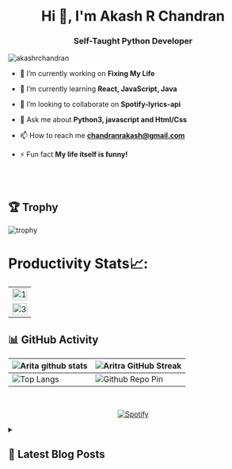 <h1 align="center">Hi 👋, I'm Akash R Chandran</h1>

<h3 align="center">Self-Taught Python Developer</h3>

<p align="left"> <img src="https://komarev.com/ghpvc/?username=akashrchandran&label=Profile%20views&color=0e75b6&style=flat" alt="akashrchandran" /> </p>

- 🔭 I’m currently working on **Fixing My Life**

- 🌱 I’m currently learning **React, JavaScript, Java**

- 👯 I’m looking to collaborate on **Spotify-lyrics-api**

- 💬 Ask me about **Python3, javascript and Html/Css**

- 📫 How to reach me **chandranrakash@gmail.com**

- ⚡ Fun fact **My life itself is funny!**

<br>
<br>

## 🏆 Trophy
![trophy](https://github-profile-trophy.vercel.app/?username=akashrchandran)
# Productivity Stats📈:
<table>
  <tr>
    <td><img src="https://github-profile-summary-cards.vercel.app/api/cards/profile-details?username=akashrchandran&theme=monokai"  display=block width=100% height=auto  alt="1" ></td>
   </tr> 
   <tr>
      <td><img src="https://github-readme-activity-graph.cyclic.app/graph?username=akashrchandran&bg_color=1a1b27&color=be90f2&line=638fda&point=35aea1&area=true" display=block width=100% height=auto alt="3" ></td>
  </td>
  </tr>
</table>

## 📊 GitHub Activity
| ![Arita github stats](https://github-readme-stats-git-masterrstaa-rickstaa.vercel.app/api?username=akashrchandran&show_icons=true&theme=radical)             | ![Aritra GitHub Streak](https://streak-stats.demolab.com/?user=akashrchandran&theme=radical)                                                                                                           |
| --------------------------------------------------------------------------------------------------------------------------------- | ----------------------------------------------------------------------------------------------------------------------------------------------------------------------------------------------------------------- |
| ![Top Langs](https://github-readme-stats-git-masterrstaa-rickstaa.vercel.app/api/top-langs/?username=akashrchandran&langs_count=8&theme=radical&layout=compact) | ![Github Repo Pin](https://github-readme-stats-git-masterrstaa-rickstaa.vercel.app/api/pin/?username=akashrchandran&repo=spotify-lyrics-api&cache_seconds=86400&theme=radical) |

<br>

<div align="center">

[![Spotify](https://novatorem-two-alpha.vercel.app/api/spotify)](https://open.spotify.com/user/tmu94p08mnf6k686uc7dyox9x)
</div>

<details>
  <summary><h2>📜 Latest Blog Posts</h2></summary>
<!-- HASHNODE_BLOG:START -->
<p align="left">
<a href="https://akashrchandran.hashnode.dev/how-to-create-rest-api-using-django-rest-framework-cli8pvahx000708lcgklk3aio" title="How to create REST API using Django REST framework"><img src="https://cdn.hashnode.com/res/hashnode/image/upload/v1685356199422/1153d641-4394-4459-909f-e3c8bd16d5d4.png" alt="How to create REST API using Django REST framework" width="250px" align="left" /></a>
<a href="https://akashrchandran.hashnode.dev/how-to-create-rest-api-using-django-rest-framework-cli8pvahx000708lcgklk3aio" title="How to create REST API using Django REST framework"><strong>How to create REST API using Django REST framework</strong></a>
<div><strong>29 May 2023</strong> | <strong>Updated: 29 May 2023</strong></div>
<br/> Let me introduce you to Steve, a banana farmer who cultivates a diverse range of bananas, from Apple bananas to Lady Fingers bananas. And steve love's his bananas and wants to sell them to the online market. Let's say he already has a website to list... </p> <br/> <br/>
<p align="left">
<a href="https://akashrchandran.hashnode.dev/vercel-launches-3-new-storage-options-for-your-next-project-clhqbs9t5000109jx4rlhb58n" title="Vercel Launches 3 New Storage Options for Your Next Project!"><img src="https://cdn.hashnode.com/res/hashnode/image/upload/v1684242075188/a6cf8f33-bb8f-4679-a6b3-3158fafc64b9.png" alt="Vercel Launches 3 New Storage Options for Your Next Project!" width="250px" align="right" /></a>
<a href="https://akashrchandran.hashnode.dev/vercel-launches-3-new-storage-options-for-your-next-project-clhqbs9t5000109jx4rlhb58n" title="Vercel Launches 3 New Storage Options for Your Next Project!"><strong>Vercel Launches 3 New Storage Options for Your Next Project!</strong></a>
<div><strong>16 May 2023</strong> | <strong>Updated: 16 May 2023</strong></div>
<br/> If you have tried manually deploying apps to production, then you may know how nerve-wracking things can be. Even the slightest mistake could cause the production database to be deleted, leading the company to lose billions of dollars, making you fre... </p> <br/> <br/>
<p align="left">
<a href="https://akashrchandran.hashnode.dev/how-to-host-fastapi-application-on-deta-space-clfrn55nj00xqrunv1z6h6346" title="How to host FastAPI application on Deta Space"><img src="https://cdn.hashnode.com/res/hashnode/image/upload/v1679946314333/e647c4c1-d65c-43d3-8e5a-2a2f8e2f0411.png" alt="How to host FastAPI application on Deta Space" width="250px" align="left" /></a>
<a href="https://akashrchandran.hashnode.dev/how-to-host-fastapi-application-on-deta-space-clfrn55nj00xqrunv1z6h6346" title="How to host FastAPI application on Deta Space"><strong>How to host FastAPI application on Deta Space</strong></a>
<div><strong>28 Mar 2023</strong> | <strong>Updated: 29 Mar 2023</strong></div>
<br/> Almost 2 years ago while browsing through the FastAPI docs, I came across their sponsors one of which was deta.sh and it is still there you can view it at FastAPI Docs. As a curious person, I opened the link and browsed through their website. At that... </p> <br/> <br/>
<!-- HASHNODE_BLOG:END -->
</details>
